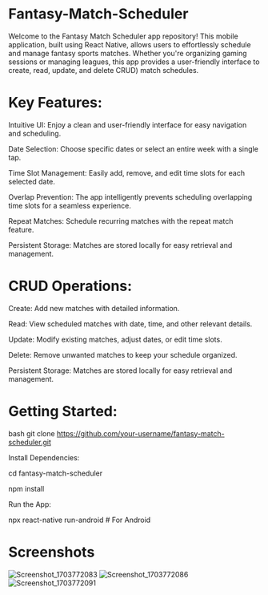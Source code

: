 # Fantasy-Match-Scheduler
Welcome to the Fantasy Match Scheduler app repository! This mobile application, built using React Native, allows users to effortlessly schedule and manage fantasy sports matches. Whether you're organizing gaming sessions or managing leagues, this app provides a user-friendly interface to create, read, update, and delete CRUD)  match schedules.
# Key Features:
Intuitive UI: Enjoy a clean and user-friendly interface for easy navigation and scheduling.

Date Selection: Choose specific dates or select an entire week with a single tap.

Time Slot Management: Easily add, remove, and edit time slots for each selected date.

Overlap Prevention: The app intelligently prevents scheduling overlapping time slots for a seamless experience.

Repeat Matches: Schedule recurring matches with the repeat match feature.

Persistent Storage: Matches are stored locally for easy retrieval and management.

# CRUD Operations:
Create: Add new matches with detailed information.

Read: View scheduled matches with date, time, and other relevant details.

Update: Modify existing matches, adjust dates, or edit time slots.

Delete: Remove unwanted matches to keep your schedule organized.

Persistent Storage: Matches are stored locally for easy retrieval and management.


# Getting Started:


bash
git clone https://github.com/your-username/fantasy-match-scheduler.git


Install Dependencies:


cd fantasy-match-scheduler

npm install


Run the App:

npx react-native run-android  # For Android

# Screenshots 

![Screenshot_1703772083](https://github.com/arqummalik1/Fantasy-Match-Scheduler/assets/55286684/40841855-9e36-47ed-ba2b-40d31ab11993)
![Screenshot_1703772086](https://github.com/arqummalik1/Fantasy-Match-Scheduler/assets/55286684/b10c4d31-c55f-461c-9f53-44da595831d3)
![Screenshot_1703772091](https://github.com/arqummalik1/Fantasy-Match-Scheduler/assets/55286684/d957141a-2918-4383-ac5f-7e7425c4ec5a)


